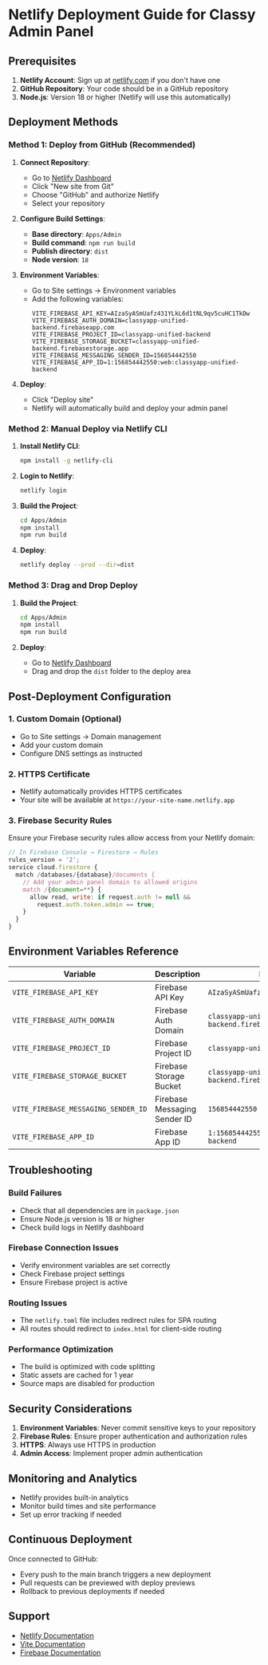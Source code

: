 # Netlify Deployment Guide for Classy Admin Panel

## Prerequisites

1. **Netlify Account**: Sign up at [netlify.com](https://netlify.com) if you don't have one
2. **GitHub Repository**: Your code should be in a GitHub repository
3. **Node.js**: Version 18 or higher (Netlify will use this automatically)

## Deployment Methods

### Method 1: Deploy from GitHub (Recommended)

1. **Connect Repository**:
   - Go to [Netlify Dashboard](https://app.netlify.com)
   - Click "New site from Git"
   - Choose "GitHub" and authorize Netlify
   - Select your repository

2. **Configure Build Settings**:
   - **Base directory**: `Apps/Admin`
   - **Build command**: `npm run build`
   - **Publish directory**: `dist`
   - **Node version**: `18`

3. **Environment Variables**:
   - Go to Site settings → Environment variables
   - Add the following variables:
     ```
     VITE_FIREBASE_API_KEY=AIzaSyASmUafz431YLkL6d1tNL9qv5cuHC1TkDw
     VITE_FIREBASE_AUTH_DOMAIN=classyapp-unified-backend.firebaseapp.com
     VITE_FIREBASE_PROJECT_ID=classyapp-unified-backend
     VITE_FIREBASE_STORAGE_BUCKET=classyapp-unified-backend.firebasestorage.app
     VITE_FIREBASE_MESSAGING_SENDER_ID=156854442550
     VITE_FIREBASE_APP_ID=1:156854442550:web:classyapp-unified-backend
     ```

4. **Deploy**:
   - Click "Deploy site"
   - Netlify will automatically build and deploy your admin panel

### Method 2: Manual Deploy via Netlify CLI

1. **Install Netlify CLI**:
   ```bash
   npm install -g netlify-cli
   ```

2. **Login to Netlify**:
   ```bash
   netlify login
   ```

3. **Build the Project**:
   ```bash
   cd Apps/Admin
   npm install
   npm run build
   ```

4. **Deploy**:
   ```bash
   netlify deploy --prod --dir=dist
   ```

### Method 3: Drag and Drop Deploy

1. **Build the Project**:
   ```bash
   cd Apps/Admin
   npm install
   npm run build
   ```

2. **Deploy**:
   - Go to [Netlify Dashboard](https://app.netlify.com)
   - Drag and drop the `dist` folder to the deploy area

## Post-Deployment Configuration

### 1. Custom Domain (Optional)
- Go to Site settings → Domain management
- Add your custom domain
- Configure DNS settings as instructed

### 2. HTTPS Certificate
- Netlify automatically provides HTTPS certificates
- Your site will be available at `https://your-site-name.netlify.app`

### 3. Firebase Security Rules
Ensure your Firebase security rules allow access from your Netlify domain:

```javascript
// In Firebase Console → Firestore → Rules
rules_version = '2';
service cloud.firestore {
  match /databases/{database}/documents {
    // Add your admin panel domain to allowed origins
    match /{document=**} {
      allow read, write: if request.auth != null && 
        request.auth.token.admin == true;
    }
  }
}
```

## Environment Variables Reference

| Variable | Description | Example Value |
|----------|-------------|---------------|
| `VITE_FIREBASE_API_KEY` | Firebase API Key | `AIzaSyASmUafz431YLkL6d1tNL9qv5cuHC1TkDw` |
| `VITE_FIREBASE_AUTH_DOMAIN` | Firebase Auth Domain | `classyapp-unified-backend.firebaseapp.com` |
| `VITE_FIREBASE_PROJECT_ID` | Firebase Project ID | `classyapp-unified-backend` |
| `VITE_FIREBASE_STORAGE_BUCKET` | Firebase Storage Bucket | `classyapp-unified-backend.firebasestorage.app` |
| `VITE_FIREBASE_MESSAGING_SENDER_ID` | Firebase Messaging Sender ID | `156854442550` |
| `VITE_FIREBASE_APP_ID` | Firebase App ID | `1:156854442550:web:classyapp-unified-backend` |

## Troubleshooting

### Build Failures
- Check that all dependencies are in `package.json`
- Ensure Node.js version is 18 or higher
- Check build logs in Netlify dashboard

### Firebase Connection Issues
- Verify environment variables are set correctly
- Check Firebase project settings
- Ensure Firebase project is active

### Routing Issues
- The `netlify.toml` file includes redirect rules for SPA routing
- All routes should redirect to `index.html` for client-side routing

### Performance Optimization
- The build is optimized with code splitting
- Static assets are cached for 1 year
- Source maps are disabled for production

## Security Considerations

1. **Environment Variables**: Never commit sensitive keys to your repository
2. **Firebase Rules**: Ensure proper authentication and authorization rules
3. **HTTPS**: Always use HTTPS in production
4. **Admin Access**: Implement proper admin authentication

## Monitoring and Analytics

- Netlify provides built-in analytics
- Monitor build times and site performance
- Set up error tracking if needed

## Continuous Deployment

Once connected to GitHub:
- Every push to the main branch triggers a new deployment
- Pull requests can be previewed with deploy previews
- Rollback to previous deployments if needed

## Support

- [Netlify Documentation](https://docs.netlify.com/)
- [Vite Documentation](https://vitejs.dev/)
- [Firebase Documentation](https://firebase.google.com/docs)
